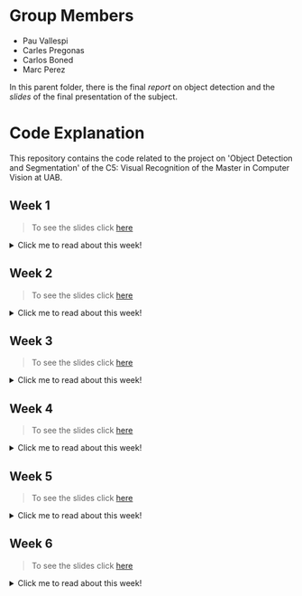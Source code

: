 # Group Members
- Pau Vallespi
- Carles Pregonas
- Carlos Boned
- Marc Perez


In this parent folder, there is the final *report* on object detection and the *slides* of the final presentation of the subject.

# Code Explanation
This repository contains the code related to the project on 'Object Detection and Segmentation' of the C5: Visual Recognition of the Master in Computer Vision at UAB.

## Week 1
>To see the slides click [here](https://docs.google.com/presentation/d/1CoujhU4kM0HRyDuOHyaCCPdV8Ej7_X9nboHhPHJPP5E/edit?usp=sharing)  

<details>
  <summary>Click me to read about this week!</summary>

### Instructions
To run the training process, follow these steps:

1. **Set Up Environment:**
   - Make sure you have all the necessary dependencies installed. You can check the requirements in the project's `requirements.txt` file.
   - Ensure that you have access to the MCV server or set up the environment locally.

2. **Clone the Repository:**
```bash 
git clone https://github.com/marcps8/MCV-C5-G1.git
```

3. **Install requirements** 
```bash
pip install -r requirements.txt
```

4. **Run the code**
```bash
usage: model_normal.py [-h] [--load-model] [--save-plots]

optional arguments:
  -h, --help    show this help message and exit
  --load-model  Loads model from path specified in code.
  --save-plots  Stores plots to paths specified in code.
```
There are two arguments that can be used, `load-model` and `save-plots`. The first one loads the model from a specified path in the code whereas the second stores the plots in `jpg` files to the paths in the code.

</details>


## Week 2

>To see the slides click [here](https://docs.google.com/presentation/d/10djQgyC_lXfmIj28mknT_SJXyfd-LtPIwiabJMvIgsA/edit#slide=id.g2bed5711158_1_7) 

<details>
  <summary>Click me to read about this week!</summary>

### Instructions

To run the evaluation process for object detection models, follow these steps:

1. **Set Up Environment:**
   - Ensure that you have all the necessary dependencies installed. You can check the requirements in the project's `requirements.txt` file.
   - Make sure you have access to the MCV server or set up the environment locally.

2. **Clone the Repository:**
   ```bash 
   git clone https://github.com/marcps8/MCV-C5-G1.git
3. **Install requirements** 
```bash
pip install -r requirements.txt
```

4. **Run the code**
  * Evaluation Script

The evaluation script evaluates object detection models using pre-trained weights on the KITTI-MOTS dataset. This involves using the evaluation.py file. Below are the instructions for running the evaluation:

Navigate to the project directory.

Run the following command in the terminal:

```bash
usage: python evaluation.py --model-index MODEL_INDEX
```
Replace MODEL_INDEX with the index of the model you want to evaluate. Choose 0 for Faster R-CNN and 1 for Mask R-CNN.
The evaluation results will be saved in the results/evaluation/{model_name} directory.

The evaluation script utilizes the inference.py and dataset.py files to perform inference and handle dataset loading, respectively.

  * Inference Script

Additionally, you can run the inference script separately to perform inference using the object detection models on new images. This involves using the inference.py file. Here's how to do it:

Navigate to the project directory.

Run the following command in the terminal:

```bash
python inference.py --model-index MODEL_INDEX --mode MODE
```

Replace MODEL_INDEX with the index of the model you want to use (0 for Faster R-CNN and 1 for Mask R-CNN), and MODE with either "training" or "testing" depending on the dataset mode.

The inference results will be saved in the results/{model_name}/{dataset_mode}/{image_name} directory for each image processed.

The inference script utilizes the inference.py file for running inference and dataset.py for handling dataset loading.

These scripts provide a comprehensive toolset for evaluating and performing inference with object detection models trained on the KITTI-MOTS dataset.
</details>

## Week 3

>To see the slides click [here](https://docs.google.com/presentation/d/1CkdWHK1STnMNZHGVYpRNxGoxr4cdO-IuxOuMx7xC8kc/edit?usp=sharing) 

<details>
  <summary>Click me to read about this week!</summary>

### Instructions

To run the evaluation process for object detection models, follow these steps:

1. **Set Up Environment:**
   - Ensure that you have all the necessary dependencies installed. You can check the requirements in the project's `requirements.txt` file.
   - Make sure you have access to the MCV server or set up the environment locally.

2. **Clone the Repository:**
   ```bash 
   git clone https://github.com/marcps8/MCV-C5-G1.git
3. **Install requirements** 
```bash
pip install -r requirements.txt
```

4. **Run the code**
  * Resnet50 Image Retrieval

This script evaluates the image retrieval with a specified number of elements using Resnet50, showing the precision@1, precision@5 and MAP. It uses the MIT_split/train as database and MIT_split/test as queries.

Navigate to the project directory.

Run the following command in the terminal:

```bash
usage: python resnet_retrieval.py --k K_NEIGHBOURS --method RETRIEVAL_METHOD
```
Replace K_NEIGHBOURS with the number of neihbours to perform the retrieval metrics and RETRIEVAL_METHOD with a string as KNN, NN or FAISS (by default KNN).

  * Metric Learning Script 

This script provides functionalities for training and evaluating a metric learning model for image retrieval using a siamese or triplet network architecture.
Navigate to the project directory.
Run the following command in the terminal to execute the script for evaluation:
```bash
python metric_learning.py --process eval
```
The rest of the arguments (optional) are the following:
`--out-path` is the path to the output directory. Default is `/export/home/group01/MCV-C5-G1/Week3/`.
`--embed-size` is the embedding size for the metric learning model. Default is `32`.
`--batch-size` as batch size for training. Default is `64`.
`--arch-type`, the architecture type for the metric learning model. Choose between `siamese` or `triplet`. Default is `siamese`.
`--epochs` for number of epochs for training. Default is `10`.
`--process` defines the process to execute. Choose between `eval` for evaluation and `retrieve` for retrieval. Default is `eval`.

  * Coco retrieval 

The ```bash coco_retrieval.py``` script performs image retrieval using a pre-trained Faster R-CNN model fine-tuned on COCO dataset. It extracts features from the database images and performs k-nearest neighbor (k-NN) search to retrieve similar images for validation and test datasets. The script also includes visualization of t-SNE transformed features and COCO class-based color-coded plots. It supports training, evaluation, and visualization functionalities.

Run the following command in the terminal to execute the script:
```bash
python coco_retrieval.py
```
</details>

## Week 4

>To see the slides click [here](https://docs.google.com/presentation/d/1DmCwsStIktRPHN3IOHt3m_z29UOQlXI_Cq2a6QjipuM/edit?usp=sharing) 

<details>
  <summary>Click me to read about this week!</summary>
</details>

## Week 5

>To see the slides click [here](https://docs.google.com/presentation/d/1M1VadhiROXX68Dbb5Q60gxvGzTkFQ2q84CkjliEygQU/edit?usp=sharing) 

<details>
  <summary>Click me to read about this week!</summary>
  
### Instructions

To run the evaluation process for object detection models, follow these steps:

1. **Set Up Environment:**
  - Ensure that you have all the necessary dependencies installed. You can check the requirements in the project's `requirements.txt` file.
  - Make sure you have access to the MCV server or set up the environment locally.

2. **Clone the Repository:**
```bash 
git clone https://github.com/marcps8/MCV-C5-G1.git
```

3. **Install requirements** 
```bash
pip install -r requirements.txt
```

4. **Run the code**

To perform the captions analysis and generate the keywords and verbs to generate new captions just run the following: 
```bash
CPU usage: python data_analysis_verbs.py
GPU usage: sbatch data_analysis
```
It will generate a sentences_info_more_500.txt file on the main root with all the nouns-verbs pairs for generating the captions with ChatGPT 3.5

In purpose to generate new images for our training, we use a script that gets a prompt and a model ID and generates new images.
```bash
usage: image_generator.py [-h] [--prompt PROMPT] [--model MODEL] 

optional arguments:
  -h, --help            show this help message and exit
  --prompt PROMPT: Prompt to generate the image.
  --model MODEL: Model ID of the model we want to generate the image with , must be one of [
        stabilityai/stable-diffusion-2-1,
        stabilityai/sd-turbo,
        stabilityai/stable-diffusion-xl-base-1.0,
        stabilityai/sdxl-turbo,
    ].
```

The training process starts by specifying the number of epochs, the embed size and the batch size. In order to run the training of the text2image model, you can run the following:
```bash
usage: txt2img_train.py [-h] [--embed-size EMBED_SIZE] [--batch-size BATCH_SIZE] [--epochs EPOCHS] [--sample-size SAMPLE_SIZE]

optional arguments:
  -h, --help            show this help message and exit
  --embed-size EMBED_SIZE: Embed size used for the features.
  --batch-size BATCH_SIZE: Batch size used in the training.
  --epochs EPOCHS: Number of epochs.
  --sample-size SAMPLE_SIZE: Float [0, 1] indicating the amount of data to use from the train dataset.
```
  
The retrieval process uses a model already trained and it generates results for each caption in the validation set. It can be run using the following command:
```bash
usage: txt2img_retrieve.py [-h] [--embed-size EMBED_SIZE] [--batch-size BATCH_SIZE] [--model-name MODEL_NAME] [--embed-name EMBED_NAME]

optional arguments:
  -h, --help            show this help message and exit
  --embed-size EMBED_SIZE: Embed size used for the features.
  --batch-size BATCH_SIZE: Batch size used in the training.
  --model-name MODEL_NAME: Weights filename used for the model.
  --embed-name EMBED_NAME: Weights filename used for the embbeding layer.
```

The results will be stored under the Week5/results folder, in the format of a dictionary where each key is the caption and the value an array containing five image ids (the five nearest neighbors).
</details>

## Week 6

>To see the slides click [here](https://docs.google.com/presentation/d/1e4rXhry45dk7iETQhAZtwQnHOqcaaPmtLEb1_aHjoS8/edit?usp=sharing) 

<details>
  <summary>Click me to read about this week!</summary>

### Instructions

To run the evaluation process for object detection models, follow these steps:

1. **Set Up Environment:**
   - Ensure that you have all the necessary dependencies installed. You can check the requirements in the project's `Week6/requirements.txt` file.
   - Make sure you have access to the MCV server or set up the environment locally.
2. **Clone the Repository:**
```bash 
git clone https://github.com/marcps8/MCV-C5-G1.git
```

3. **Install requirements** 
```bash
pip install -r requirements.txt
```
4. **Run the code**
* **Data Augmentation**: You can see the code of the generation of data in `utils/generate_samples.py`. It can be run by simply running `python` with the script name. Afterward, the `utils/face_cropper.py` script has to be run to crop the faces from the images. Please, update all paths to match whatever is necessary.
* **Downsampling**: The script using for downsampling data can be found in `utils/downsample_data.py`. As before, it can be run by simply calling `python` and the name of the script.
* **Image-only classifier**: Within the `models` folder, you can find files with structure `X_augmentation_IncephtionResnetV1.py`, where X can be either `baseline`, `augmented`, or `undersampled`. These files follow the same structure as the one given as an example.

* To execute the multimodal part you have the files with the *fuse* extensions in the same folder. The file to execute all the training parts is the file `fuse_training.py`. In this file you have a parser with the following args:
```bash
usage: train_fuse.py [-h] [--load-model] [--save-plots]

optional arguments:
  -h, --help    show this help message and exit
  --combined_loss  Flag to add the domain combined loss.
  --model_name  Stores the model; paths specified in code.
  --batch_size The batch size
  --epochs Number of epochs to train
```
Other variables are hardcoded in the file, for example, the audio strategy or the way to combine the embeddings of different modalities, refer to the file `fuse_training.py` to do the proposed changes.

5 **Evaluate the code**

To evaluate the trained models, see the **evaluation** folder readme with a test example

</details>
